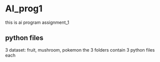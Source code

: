 # AI_prog1
this is ai program assignment_1
## python files
3 dataset: fruit, mushroom, pokemon
the 3 folders contain 3 python files each
